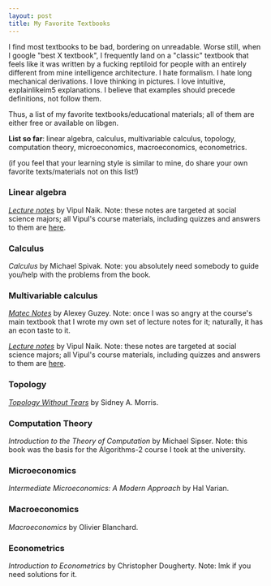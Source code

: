 ```yaml
---
layout: post
title: My Favorite Textbooks
---
```


I find most textbooks to be bad, bordering on unreadable. Worse still, when I google "best X textbook", I frequently land on a "classic" textbook that feels like it was written by a fucking reptiloid for people with an entirely different from mine intelligence architecture. I hate formalism. I hate long mechanical derivations. I love thinking in pictures. I love intuitive, explainlikeim5 explanations. I believe that examples should precede definitions, not follow them.

Thus, a list of my favorite textbooks/educational materials; all of them are either free or available on libgen.

**List so far**: linear algebra, calculus, multivariable calculus, topology, computation theory, microeconomics, macroeconomics, econometrics.

(if you feel that your learning style is similar to mine, do share your own favorite texts/materials not on this list!)

### Linear algebra

*[Lecture notes](https://files.vipulnaik.com/math-196/lecture-omnibus.pdf)* by Vipul Naik. Note: these notes are targeted at social science majors; all Vipul's course materials, including quizzes and answers to them are [here](https://vipulnaik.com/math-196/).

### Calculus

*Calculus* by Michael Spivak. Note: you absolutely need somebody to guide you/help with the problems from the book.

### Multivariable calculus

*[Matec Notes](http://guzey.com/icef/2/matec/matec_notes.pdf)* by Alexey Guzey. Note: once I was so angry at the course's main textbook that I wrote my own set of lecture notes for it; naturally, it has an econ taste to it.

*[Lecture notes](http://files.vipulnaik.com/math-195/lecture-omnibus.pdf)* by Vipul Naik. Note: these notes are targeted at social science majors; all Vipul's course materials, including quizzes and answers to them are [here](https://vipulnaik.com/math-195/).

### Topology

*[Topology Without Tears](http://www.topologywithouttears.net/)* by Sidney A. Morris.

### Computation Theory

*Introduction to the Theory of Computation* by Michael Sipser. Note: this book was the basis for the Algorithms-2 course I took at the university.

### Microeconomics

*Intermediate Microeconomics: A Modern Approach* by Hal Varian.

### Macroeconomics

*Macroeconomics* by Olivier Blanchard.

### Econometrics

*Introduction to Econometrics* by Christopher Dougherty. Note: lmk if you need solutions for it.